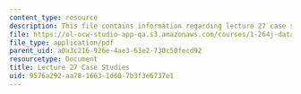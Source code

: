 ```yaml
---
content_type: resource
description: This file contains information regarding lecture 27 case studies.
file: https://ol-ocw-studio-app-qa.s3.amazonaws.com/courses/1-264j-database-internet-and-systems-integration-technologies-fall-2013/9576a292aa7816631d607b3f3e6737e1_MIT1_264JF13_L27_case.pdf
file_type: application/pdf
parent_uid: a0a3c216-926e-4ae3-63e2-730c50fecd92
resourcetype: Document
title: Lecture 27 Case Studies
uid: 9576a292-aa78-1663-1d60-7b3f3e6737e1
---
```

